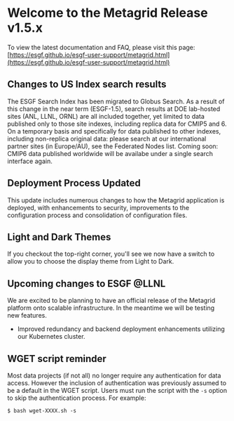 # Welcome to the Metagrid Release v1.5.x

To view the latest documentation and FAQ, please visit this page:
[https://esgf.github.io/esgf-user-support/metagrid.html](https://esgf.github.io/esgf-user-support/metagrid.html)

## Changes to US Index search results

The ESGF Search Index has been migrated to Globus Search. As a result of this change in the near term (ESGF-1.5), search results at DOE lab-hosted sites (ANL, LLNL, ORNL) are all included together, yet limited to data published only to those site indexes, including replica data for CMIP5 and 6. On a temporary basis and specifically for data published to other indexes, including non-replica original data: please search at our international partner sites (in Europe/AU), see the Federated Nodes list. Coming soon: CMIP6 data published worldwide will be availabe under a single search interface again.

## Deployment Process Updated

This update includes numerous changes to how the Metagrid application is deployed, with enhancements to security, improvements to the configuration process and consolidation of configuration files.

## Light and Dark Themes

If you checkout the top-right corner, you'll see we now have a switch to allow you to choose the display theme from Light to Dark.

## Upcoming changes to ESGF @LLNL

We are excited to be planning to have an official release of the Metagrid platform onto scalable infrastructure. In the meantime we will be testing new features.

- Improved redundancy and backend deployment enhancements utilizing our Kubernetes cluster.

## WGET script reminder

Most data projects (if not all) no longer require any authentication for data access. However the inclusion of authentication was previously assumed to be a default in the WGET script. Users must run the script with the `-s` option to skip the authentication process. For example:

```
$ bash wget-XXXX.sh -s
```
